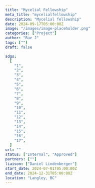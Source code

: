 ```yaml
---
title: "Mycelial Fellowship"
meta_title: "mycelialfellowship"
description: "Mycelial fellowship"
date: 2024-09-17T05:00:00Z
image: "/images/image-placeholder.png"
categories: ["Project"]
author: "Rae J"
tags: [""]
draft: false

sdgs:
  [
    "1",
    "2",
    "3",
    "4",
    "5",
    "6",
    "7",
    "8",
    "9",
    "10",
    "11",
    "12",
    "13",
    "14",
    "15",
    "16",
    "17",
  ]
url: ""
status: ["Internal", "Approved"]
partners: [""]
liaison: ["Daniel Lindenberger"]
start_date: 2024-07-01T05:00:00Z
end_date: 2024-12-31T05:00:00Z
location: "Langley, BC"
---
```

